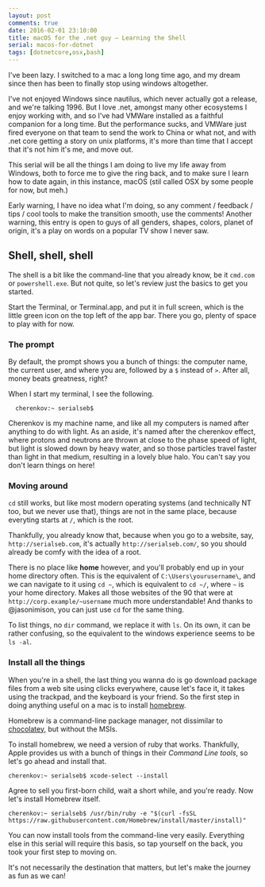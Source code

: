 ```yaml
---
layout: post
comments: true
date: 2016-02-01 23:10:00
title: macOS for the .net guy – Learning the Shell
serial: macos-for-dotnet
tags: [dotnetcore,osx,bash]
---
```

I've been lazy. I switched to a mac a long long time ago, and my dream since then has been to finally stop using windows altogether.

I've not enjoyed Windows since nautilus, which never actually got a release, and we're talking 1996. But I love .net, amongst many other ecosystems I enjoy working with, and so I've had VMWare installed as a faithful companion for a long time. But the performance sucks, and VMWare just fired everyone on that team to send the work to China or what not, and with .net core getting a story on unix platforms, it's more than time that I accept that it's not him it's me, and move out.

This serial will be all the things I am doing to live my life away from Windows, both to force me to give the ring back, and to make sure I learn how to date again, in this instance, macOS (stil called OSX by some people for now, but meh.)

Early warning, I have no idea what I'm doing, so any comment / feedback / tips / cool tools to make the transition smooth, use the comments! Another warning, this entry is open to guys of all genders, shapes, colors, planet of origin, it's a play on words on a popular TV show I never saw.

## Shell, shell, shell

The shell is a bit like the command-line that you already know, be it `cmd.com` or `powershell.exe`. But not quite, so let's review just the basics to get you started.

Start the Terminal, or Terminal.app, and put it in full screen, which is the little green icon on the top left of the app bar. There you go, plenty of space to play with for now.

### The prompt

By default, the prompt shows you a bunch of things: the computer name, the current user, and where you are, followed by a `$` instead of `>`. After all, money beats greatness, right?

When I start my terminal, I see the following.

```shell
  cherenkov:~ serialseb$
```

Cherenkov is my machine name, and like all my computers is named after anything to do with light. As an aside, it's named after the cherenkov effect, where protons and neutrons are thrown at close to the phase speed of light, but light is slowed down by heavy water, and so those particles travel faster than light in that medium, resulting in a lovely blue halo. You can't say you don't learn things on here!

### Moving around

`cd` still works, but like most modern operating systems (and technically NT too, but we never use that), things are not in the same place, because everyting starts at `/`, which is the root.

Thankfully, you already know that, because when you go to a website, say, `http://serialseb.com`, it's actually `http://serialseb.com/`, so you should already be comfy with the idea of a root.

There is no place like __home__ however, and you'll probably end up in your home directory often. This is the equivalent of `C:\Users\yourusername\`, and we can navigate to it using `cd ~`, which is equivalent to `cd ~/`, where `~` is your home directory. Makes all those websites of the 90 that were at `http://corp.example/~username` much more understandable! And thanks to @jasonimison, you can just use `cd` for the same thing.

To list things, no `dir` command, we replace it with `ls`. On its own, it can be rather confusing, so the equivalent to the windows experience seems to be `ls -al`.

### Install all the things

When you're in a shell, the last thing you wanna do is go download package files from a web site using clicks everywhere, cause let's face it, it takes using the trackpad, and the keyboard is your friend. So the first step in doing anything useful on a mac is to install [homebrew][homebrew].

Homebrew is a command-line package manager, not dissimilar to [chocolatey][chocolatey], but without the MSIs.

To install homebrew, we need a version of ruby that works. Thankfully, Apple provides us with a bunch of things in their _Command Line tools_, so let's go ahead and install that.

```
cherenkov:~ serialseb$ xcode-select --install
```

Agree to sell you first-born child, wait a short while, and you're ready. Now let's install Homebrew itself.

```
cherenkov:~ serialseb$ /usr/bin/ruby -e "$(curl -fsSL https://raw.githubusercontent.com/Homebrew/install/master/install)"
```

You can now install tools from the command-line very easily. Everything else in this serial will require this basis, so tap yourself on the back, you took your first step to moving on.

It's not necessarily the destination that matters, but let's make the journey as fun as we can!

[homebrew]: <http://homebrew.sh>
[chocolatey]: <https://chocolatey.org>
